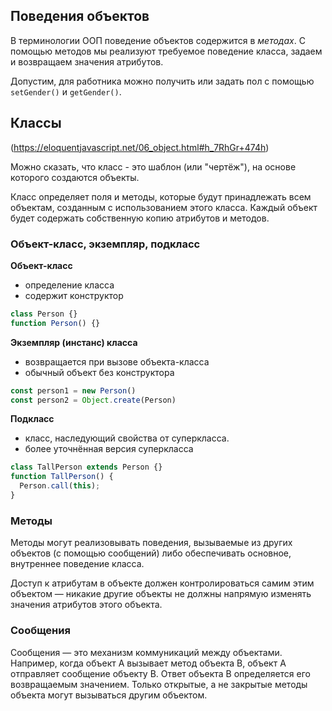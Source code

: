 ## Поведения объектов

В терминологии ООП поведение объектов содержится в *методах*.
С помощью методов мы реализуют требуемое поведение класса, задаем и возвращаем значения атрибутов.

Допустим, для работника можно получить или задать пол с помощью `setGender()` и `getGender()`.


## Классы

(https://eloquentjavascript.net/06_object.html#h_7RhGr+474h)

Можно сказать, что класс - это шаблон (или "чертёж"), на основе которого создаются объекты.

Класс определяет поля и методы, которые будут принадлежать всем объектам, созданным с использованием этого класса. Каждый объект будет содержать собственную копию атрибутов и методов.


### Объект-класс, экземпляр, подкласс

**Объект-класс**
- определение класса
- содержит конструктор

```js
class Person {}
function Person() {}
```

**Экземпляр (инстанс) класса**
- возвращается при вызове объекта-класса
- обычный объект без конструктора
```js
const person1 = new Person()
const person2 = Object.create(Person)
```

**Подкласс**
- класс, наследующий свойства от суперкласса.
- более уточнённая версия суперкласса
```js
class TallPerson extends Person {}
function TallPerson() {
  Person.call(this);
}
```


### Методы

Методы могут реализовывать поведения, вызываемые из других объектов (с помощью сообщений) либо обеспечивать основное, внутреннее поведение класса.

Доступ к атрибутам в объекте должен контролироваться самим этим объектом — никакие другие объекты не должны напрямую изменять значения атрибутов этого объекта.


### Сообщения

Сообщения — это механизм коммуникаций между объектами. Например, когда объект А вызывает метод объекта В, объект А отправляет сообщение объекту В. Ответ объекта В определяется его возвращаемым значением. Только открытые, а не закрытые методы объекта могут вызываться другим объектом.

